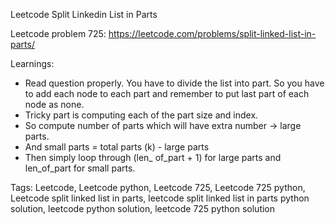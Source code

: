 Leetcode Split Linkedin List in Parts

Leetcode problem 725: https://leetcode.com/problems/split-linked-list-in-parts/

Learnings:

- Read question properly. You have to divide the list into part. So you have to add each node to each part and remember to put last part of each node as none.
- Tricky part is computing each of the part size and index.
- So compute number of parts which will have extra number → large parts.
- And small parts = total parts (k) - large parts
- Then simply loop through (len_ of_part + 1) for large parts and len_of_part for small parts.

Tags: Leetcode, Leetcode python, Leetcode 725, Leetcode 725 python, Leetcode split linked list in parts, leetcode split linked list in parts python solution, leetcode python solution, leetcode 725 python solution
